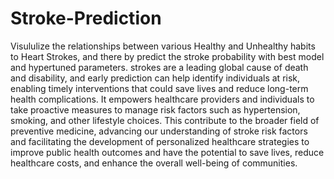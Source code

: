 # Stroke-Prediction
Visululize the relationships between various Healthy and Unhealthy habits to Heart Strokes, and there by predict the stroke probability with best model and hypertuned parameters.
strokes are a leading global cause of death and disability, and early prediction can help identify individuals at risk, enabling timely interventions that could save lives and reduce long-term health complications. It empowers healthcare providers and individuals to take proactive measures to manage risk factors such as hypertension, smoking, and other lifestyle choices. This contribute to the broader field of preventive medicine, advancing our understanding of stroke risk factors and facilitating the development of personalized healthcare strategies to improve public health outcomes and have the potential to save lives, reduce healthcare costs, and enhance the overall well-being of communities.
